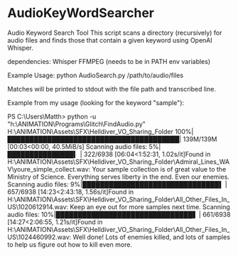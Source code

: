 # AudioKeyWordSearcher

Audio Keyword Search Tool
This script scans a directory (recursively) for audio files and finds those that contain a given keyword using OpenAI Whisper.

dependencies:
Whisper
FFMPEG (needs to be in PATH env variables)

Example Usage:
python AudioSearch.py /path/to/audio/files

Matches will be printed to stdout with the file path and transcribed line.

Example from my usage (looking for the keyword "sample"):

PS C:\Users\Matth> python -u "h:\ANIMATION\Programs\Glitch\FindAudio.py" H:\ANIMATION\Assets\SFX\Helldiver_VO_Sharing_Folder
100%|███████████████████████████████████████| 139M/139M [00:03<00:00, 40.5MiB/s]
Scanning audio files:   5%|███████████████▍                                                                                                                                                                                                                                                                                                                             | 322/6938 [06:04<1:52:31,  1.02s/it]Found in H:\ANIMATION\Assets\SFX\Helldiver_VO_Sharing_Folder\Admiral_Lines_WAV\youre_simple_collect.wav:  Your sample collection is of great value to the Ministry of Science. Everything serves liberty in the end. Even our enemies.
Scanning audio files:   9%|███████████████████████████████▌                                                                                                                                                                                                                                                                                                             | 657/6938 [14:23<2:43:18,  1.56s/it]Found in H:\ANIMATION\Assets\SFX\Helldiver_VO_Sharing_Folder\All_Other_Files_In_US\1020612914.wav:  Keep an eye out for more samples next time.
Scanning audio files:  10%|███████████████████████████████▋                                                                                                                                                                                                                                                                                                             | 661/6938 [14:27<2:06:55,  1.21s/it]Found in H:\ANIMATION\Assets\SFX\Helldiver_VO_Sharing_Folder\All_Other_Files_In_US\1024460992.wav:  Well done! Lots of enemies killed, and lots of samples to help us figure out how to kill even more.
